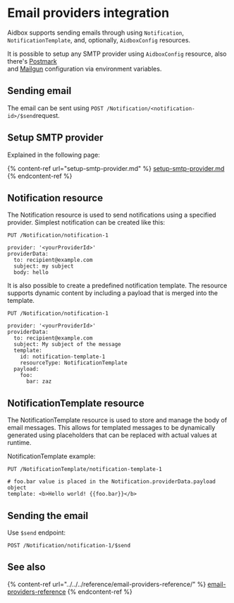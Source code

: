 # Email providers integration

Aidbox supports sending emails through using `Notification`, `NotificationTemplate`, and, optionally, `AidboxConfig` resources.

It is possible to setup any SMTP provider using `AidboxConfig` resource, also there's [Postmark](../../../tutorials/integration-toolkit-tutorials/postmark-integration-tutorial.md)\
and [Mailgun](../../../tutorials/integration-toolkit-tutorials/postmark-integration-tutorial.md) configuration via environment variables.

## Sending email

The email can be sent using `POST /Notification/<notification-id>/$send`request.

## Setup SMTP provider

Explained in the following page:

{% content-ref url="setup-smtp-provider.md" %}
[setup-smtp-provider.md](setup-smtp-provider.md)
{% endcontent-ref %}

## Notification resource

The Notification resource is used to send notifications using a specified provider. Simplest notification can be created like this:

```
PUT /Notification/notification-1

provider: '<yourProviderId>'
providerData:
  to: recipient@example.com
  subject: my subject
  body: hello
```

It is also possible to create a predefined notification template. The resource supports dynamic content by including a payload that is merged into the template.

```
PUT /Notification/notification-1

provider: '<yourProviderId>'
providerData:
  to: recipient@example.com
  subject: My subject of the message
  template:
    id: notification-template-1
    resourceType: NotificationTemplate
  payload:
    foo:
      bar: zaz
```

## NotificationTemplate resource

The NotificationTemplate resource is used to store and manage the body of email messages. This allows for templated messages to be dynamically generated using placeholders that can be replaced with actual values at runtime.

NotificationTemplate example:

```
PUT /NotificationTemplate/notification-template-1

# foo.bar value is placed in the Notification.providerData.payload object
template: <b>Hello world! {{foo.bar}}</b>
```

## Sending the email

Use `$send` endpoint:

```
POST /Notification/notification-1/$send
```

## See also

{% content-ref url="../../../reference/email-providers-reference/" %}
[email-providers-reference](../../../reference/email-providers-reference/)
{% endcontent-ref %}
